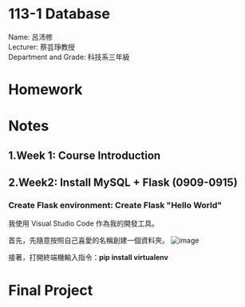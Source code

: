# 113-1 Database
Name: 呂沛修  
Lecturer: 蔡芸琤教授  
Department and Grade: 科技系三年級 

# Homework

# Notes

## 1.Week 1: Course Introduction  

## 2.Week2: Install MySQL + Flask (0909-0915) 

### Create Flask environment: Create Flask "Hello World"

我使用 Visual Studio Code 作為我的開發工具。

首先，先隨意按照自己喜愛的名稱創建一個資料夾。
![image](https://github.com/user-attachments/assets/9b0f08d8-9618-4316-a834-fdf00b100c8d)

接著，打開終端機輸入指令：**pip install virtualenv**




# Final Project  

